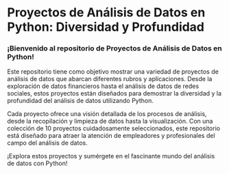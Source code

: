 <h1>Proyectos de Análisis de Datos en Python: Diversidad y Profundidad</h1>
<h3>¡Bienvenido al repositorio de Proyectos de Análisis de Datos en Python!</h3>

<p>Este repositorio tiene como objetivo mostrar una variedad de proyectos de análisis de datos que abarcan diferentes rubros y aplicaciones. Desde la exploración de datos financieros hasta el análisis de datos de redes sociales, estos proyectos están diseñados para demostrar la diversidad y la profundidad del análisis de datos utilizando Python.

Cada proyecto ofrece una visión detallada de los procesos de análisis, desde la recopilación y limpieza de datos hasta la visualización. Con una colección de 10 proyectos cuidadosamente seleccionados, este repositorio está diseñado para atraer la atención de empleadores y profesionales del campo del análisis de datos.

¡Explora estos proyectos y sumérgete en el fascinante mundo del análisis de datos con Python!</p>